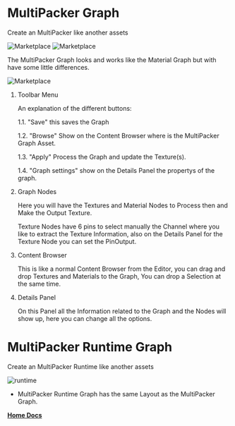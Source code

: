 # MultiPacker Graph

Create an MultiPacker like another assets

![Marketplace](/MultiPacker/Images/MultiPackerGraphAssetCreation.png)
![Marketplace](/MultiPacker/Images/assetMP.jpg)

The MultiPacker Graph looks and works like the Material Graph but with have some little differences.

![Marketplace](/MultiPacker/Images/MPGraph.png)

1. Toolbar Menu

    An explanation of the different buttons:
    
    1.1. "Save" this saves the Graph

    1.2. "Browse" Show on the Content Browser where is the MultiPacker Graph Asset.
    
    1.3. "Apply" Process the Graph and update the Texture(s).

    1.4. "Graph settings" show on the Details Panel the propertys of the graph.
 
2. Graph Nodes

    Here you will have the Textures and Material Nodes to Process then and Make the Output Texture.

    Texture Nodes have 6 pins to select manually the Channel where you like to extract the Texture Information, also on the Details Panel for the Texture Node you can set the PinOutput.

3. Content Browser
    
    This is like a normal Content Browser from the Editor, you can drag and drop Textures and Materials to the Graph, You can drop a Selection at the same time.

4. Details Panel
    
    On this Panel all the Information related to the Graph and the Nodes will show up, here you can change all the options.
    
# MultiPacker Runtime Graph

Create an MultiPacker Runtime like another assets

![runtime](/MultiPacker/Images/sc_createRuntimegraph.png)

- MultiPacker Runtime Graph has the same Layout as the MultiPacker Graph.

[**Home Docs**](https://cheke.github.io/MultiPacker)
